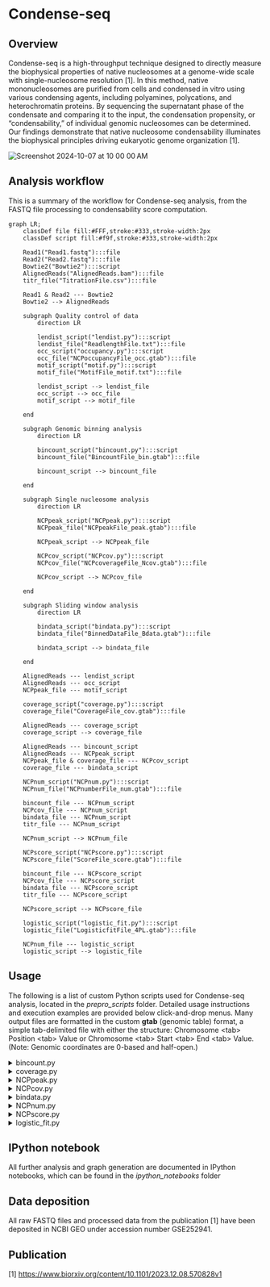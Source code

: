 # Condense-seq

## Overview

Condense-seq is a high-throughput technique designed to directly measure the biophysical properties of native nucleosomes at a genome-wide scale with single-nucleosome resolution [1]. In this method, native mononucleosomes are purified from cells and condensed in vitro using various condensing agents, including polyamines, polycations, and heterochromatin proteins. By sequencing the supernatant phase of the condensate and comparing it to the input, the condensation propensity, or “condensability,” of individual genomic nucleosomes can be determined. Our findings demonstrate that native nucleosome condensability illuminates the biophysical principles driving eukaryotic genome organization [1].

![Screenshot 2024-10-07 at 10 00 00 AM](https://github.com/user-attachments/assets/997795d9-6beb-4380-a118-38e8be7e7bb8)


## Analysis workflow
This is a summary of the workflow for Condense-seq analysis, from the FASTQ file processing to condensability score computation.

```mermaid
graph LR;
    classDef file fill:#FFF,stroke:#333,stroke-width:2px
    classDef script fill:#f9f,stroke:#333,stroke-width:2px

    Read1("Read1.fastq"):::file
    Read2("Read2.fastq"):::file
    Bowtie2("Bowtie2"):::script
    AlignedReads("AlignedReads.bam"):::file
    titr_file("TitrationFile.csv"):::file

    Read1 & Read2 --- Bowtie2
    Bowtie2 --> AlignedReads

    subgraph Quality control of data
        direction LR

        lendist_script("lendist.py"):::script
        lendist_file("ReadlengthFile.txt"):::file
        occ_script("occupancy.py"):::script
        occ_file("NCPoccupancyFile_occ.gtab"):::file
        motif_script("motif.py"):::script
        motif_file("MotifFile_motif.txt"):::file

        lendist_script --> lendist_file
        occ_script --> occ_file
        motif_script --> motif_file
    
    end

    subgraph Genomic binning analysis
        direction LR

        bincount_script("bincount.py"):::script
        bincount_file("BincountFile_bin.gtab"):::file

        bincount_script --> bincount_file

    end

    subgraph Single nucleosome analysis
        direction LR

        NCPpeak_script("NCPpeak.py"):::script    
        NCPpeak_file("NCPpeakFile_peak.gtab"):::file

        NCPpeak_script --> NCPpeak_file

        NCPcov_script("NCPcov.py"):::script
        NCPcov_file("NCPcoverageFile_Ncov.gtab"):::file
        
        NCPcov_script --> NCPcov_file

    end

    subgraph Sliding window analysis
        direction LR

        bindata_script("bindata.py"):::script
        bindata_file("BinnedDataFile_Bdata.gtab"):::file

        bindata_script --> bindata_file

    end

    AlignedReads --- lendist_script
    AlignedReads --- occ_script
    NCPpeak_file --- motif_script

    coverage_script("coverage.py"):::script
    coverage_file("CoverageFile_cov.gtab"):::file

    AlignedReads --- coverage_script
    coverage_script --> coverage_file

    AlignedReads --- bincount_script
    AlignedReads --- NCPpeak_script
    NCPpeak_file & coverage_file --- NCPcov_script
    coverage_file --- bindata_script

    NCPnum_script("NCPnum.py"):::script
    NCPnum_file("NCPnumberFile_num.gtab"):::file

    bincount_file --- NCPnum_script    
    NCPcov_file --- NCPnum_script
    bindata_file --- NCPnum_script
    titr_file --- NCPnum_script

    NCPnum_script --> NCPnum_file

    NCPscore_script("NCPscore.py"):::script
    NCPscore_file("ScoreFile_score.gtab"):::file

    bincount_file --- NCPscore_script
    NCPcov_file --- NCPscore_script
    bindata_file --- NCPscore_script
    titr_file --- NCPscore_script
    
    NCPscore_script --> NCPscore_file

    logistic_script("logistic_fit.py"):::script
    logistic_file("LogisticfitFile_4PL.gtab"):::file

    NCPnum_file --- logistic_script
    logistic_script --> logistic_file

```

## Usage
The following is a list of custom Python scripts used for Condense-seq analysis, located in the *prepro_scripts* folder. Detailed usage instructions and execution examples are provided below click-and-drop menus. Many output files are formatted in the custom **gtab** (genomic table) format, a simple tab-delimited file with either the structure: Chromosome \<tab> Position \<tab> Value or Chromosome \<tab> Start \<tab> End \<tab> Value. (Note: Genomic coordinates are 0-based and half-open.)

<details>
<summary> bincount.py </summary> <br/>

Binning reference genome and get aligned read counts for each bin
  ```
  python bincount.py AlignedReads.bam -x ref_genome -w bin_size -o out_fname
  ```

**Positional Arguments:** <br/>
`-f` SAM/BAM filenames  
`-x` Reference sequence filename

**Optional Arguments:** <br/>
`-w` Bin window size in bp  
`-m` Mismatch cut-off in bp  
`--min` Minimum length for selection in bp  
`--max` Maximum length for selection in bp  
`--chr` Target chromosome list  
`--skip` Skip the zero count bins  
`--gc` GC content option  
`--tlen` Tlen option  
`-o` Output prefix filename  

</details>


<details>
<summary> coverage.py </summary> <br/>

Reading SAM/BAM files to get read coverage along reference genome.

  ```
  python coverage.py AlignedReads.bam -x ref_genome --chr chromosome -o out_fname --skip
  ```

**Positional Arguments:** <br/> 
`-f` SAM/BAM filenames  
`-x` Reference sequence filename  

**Optional Arguments:** <br/>
`-m` Mismatch cut-off in bp  
`--min` Minimum length for selection in bp  
`--max` Maximum length for selection in bp  
`--skip` Skip the zero coverage positions  
`--chr` Target chromosome list  
`-o` Output prefix filename

</details>


<details>
<summary> NCPpeak.py </summary> <br/>

Peak calling for each nucleosome positions

  ```
  python NCPpeak.py AlignedReads.bam -x ref_genome --chr chromosome -o out_fname --skip
  ```

**Positional Arguments:** <br/>
`-f` SAM/BAM filenames (last file used as control)  

**Optional Arguments:** <br/>
`-m` Mismatch cut-off in bp  
`--min` Minimum length for selection in bp (default: 126bp)  
`--max` Maximum length for selection in bp (default: 184bp)  
`--Nlen` Mono-nucleosomal length in bp  
`--ovlap` Maximum allowed overlap between NCPS in bp  
`--skip` Skip the zero coverage positions  
`--chr` Target chromosome list  
`-o` Output prefix filename  

</details>


<details>
<summary> NCPcov.py </summary> <br/>

Compute coverage area under each nucleosome peaks

  ```
  python NCPcov.py NCPpeakFile_peak.gtab CoverageFile_cov.gtab --chr chromosome -o out_fname
  ```

**Positional Arguments:** <br/>
`--peak` Peak gtab file  
`--cov` Coverage gtab file  

**Optional Arguments:** <br/>
`--peak-choice` NCP peak data choice (default: input control only, "all": all data)  
`--Nlen` Mono-nucleosomal window in bp  
`--chr` Target chromosome list  
`-o` Output prefix filename  

</details>


<details>
<summary> bindata.py </summary> <br/>

Compute coverage area for each sliding window along genome

  ```
  python bindata.py CoverageFile_cov.gtab -x ref_genome --Bsize bin_size --Bstep Bin_step --chr chromosome -o out_fname
  ```

**Positional Arguments:** <br/>
`-f` Data gtab file  
`-x` Reference sequence filename  

**Optional Arguments:** <br/>
`--Bsize` Bin window in bp  
`--Bstep` Bin moving step in bp  
`--Bvalue` Binning value choice (sum/mean)  
`--skip` Skip the zero coverage positions  
`--chr` Target chromosome list  
`-o` Output prefix filename  

</details>



<details>
<summary> NCPnum.py </summary> <br/>

Using reads coverage/counts and titration file, estimate molecular number of nucleosomes for each bin or peak

  ```
  python NCPnum.py BincountFile_bin.gtab | NCPcoverageFile_Ncov.gtab | BinnedDataFile_Bdata.gtab -t TitrationFile.csv --tnum TitrationNumber --chr chromosome -o out_fname
  ```

**Positional Arguments:** <br/>
`-f` Ncov/bin/Bdata.gtab file list  

**Optional Arguments:** <br/>
`-t` Titration filename  
`--tnum` Titration number of each data  
`--mscale` Total molecule number scale of input  
`--chr` Target chromosome list  
`-o` Output prefix filename  

</details>


<details>
<summary> NCPscore.py </summary> <br/>

Compute the condensability score, which is a negative log of molecular number ratio over input, for each genomic bin or peaks

  ```
  python NCPscore.py BincountFile_bin.gtab | NCPcoverageFile_Ncov.gtab | BinnedDataFile_Bdata.gtab -t TitrationFile.csv --tnum TitrationNumber --chr chromosome -o out_fname
  ```

**Positional Arguments:** <br/>
`-f` Ncov/bin/Bdata.gtab file list  

**Optional Arguments:** <br/>
`-i` Input control files (in same order of data files)  
`-t` Titration filename  
`--tnum` Titration number for each data (in same order of data files)  
`--numc` Correct scores using titration file  
`--metric` Score metric (-log[base], default: -log[e], None: No-log)  
`--chr` Target chromosome list  
`-o` Output prefix filename  

</details>


<details>
<summary> logistic_fit.py </summary> <br/>

Fit the logistic curves to molecular number changes over titrations for each genomic bins

  ```
  python logistic_fit.py NCPnumFile_num.gtab -t TitrationFile.csv --tnum TitrationNumber -m FittingModel -o out_fname
  ```

**Positional Arguments:** <br/>
`-f` Concatenated num.gtab file list  

**Options:** <br/>
`-t` Titration filename  
`--tnum` Titration number of each column in num data  
`--min_tnum` Minimum titration data number for fitting  
`--model` Logistic model for fitting data (sigmoid or hill)  
`--method` Logistic regression method (curve_fit or evolution)  
`--min_rsq` Minimum R-squared value for fitting quality  
`--min_top` Lower bound of Top parameter in 4PL model  
`--max_top` Upper bound of Top parameter in 4PL model  
`--min_bottom` Lower bound of Bottom parameter in 4PL model  
`--max_bottom` Upper bound of Bottom parameter in 4PL model  
`--min_rate` Lower bound of Rate parameter in 4PL model  
`--max_rate` Upper bound of Rate parameter in 4PL model  
`--min_chalf` Lower bound of C-half parameter in 4PL model  
`--max_chalf` Upper bound of C-half parameter in 4PL model  
`--chr` Target chromosome list  
`--graph` Plot the graphs fitting the data  
`-o` Output prefix filename  

</details>

## IPython notebook
All further analysis and graph generation are documented in IPython notebooks, which can be found in the *ipython_notebooks* folder

## Data deposition
All raw FASTQ files and processed data from the publication [1] have been deposited in NCBI GEO under accession number GSE252941.

## Publication

[1] https://www.biorxiv.org/content/10.1101/2023.12.08.570828v1
